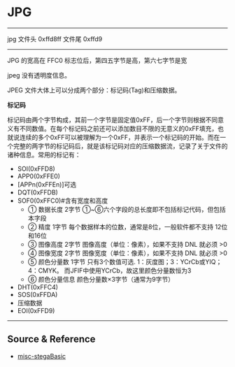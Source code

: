 # JPG

---

jpg 文件头 0xffd8ff 文件尾 0xffd9

---

JPG 的宽高在 FFC0 标志位后，第四五字节是高，第六七字节是宽

jpeg 没有透明度信息。

JPEG 文件大体上可以分成两个部分：标记码(Tag)和压缩数据。

**标记码**

标记码由两个字节构成，其前一个字节是固定值0xFF，后一个字节则根据不同意义有不同数值。在每个标记码之前还可以添加数目不限的无意义的0xFF填充，也就说连续的多个0xFF可以被理解为一个0xFF，并表示一个标记码的开始。而在一个完整的两字节的标记码后，就是该标记码对应的压缩数据流，记录了关于文件的诸种信息。常用的标记有：

- SOI(0xFFD8)
- APP0(0xFFE0)
- [APPn(0xFFEn)]可选
- DQT(0xFFDB)
- SOF0(0xFFC0)#含有宽度和高度
    - ① 数据长度 2字节 ①~⑥六个字段的总长度即不包括标记代码，但包括本字段
    - ② 精度 1字节 每个数据样本的位数，通常是8位，一般软件都不支持 12位和16位
    - ③ 图像高度 2字节 图像高度（单位：像素），如果不支持 DNL 就必须 >0
    - ④ 图像宽度 2字节 图像宽度（单位：像素），如果不支持 DNL 就必须 >0
    - ⑤ 颜色分量数 1字节 只有3个数值可选. 1：灰度图；3：YCrCb或YIQ；4：CMYK。 而JFIF中使用YCrCb，故这里颜色分量数恒为3
    - ⑥ 颜色分量信息 颜色分量数×3字节（通常为9字节）
- DHT(0xFFC4)
- SOS(0xFFDA)
- 压缩数据
- EOI(0xFFD9)

---

## Source & Reference

- [misc-stegaBasic](https://www.jianshu.com/p/fe7a5fff2a95)
